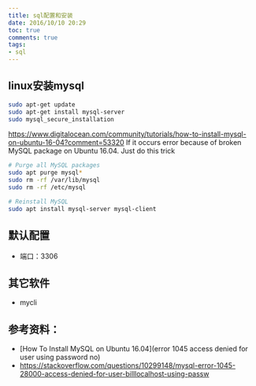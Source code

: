 ```yaml
---
title: sql配置和安装
date: 2016/10/10 20:29
toc: true
comments: true
tags:
- sql
---
```


## linux安装mysql
```sh
sudo apt-get update
sudo apt-get install mysql-server
sudo mysql_secure_installation
```

https://www.digitalocean.com/community/tutorials/how-to-install-mysql-on-ubuntu-16-04?comment=53320
If it occurs error because of broken MySQL package on Ubuntu 16.04. Just do this trick
``` sh
# Purge all MySQL packages
sudo apt purge mysql*
sudo rm -rf /var/lib/mysql
sudo rm -rf /etc/mysql

# Reinstall MySQL
sudo apt install mysql-server mysql-client
```

## 默认配置
- 端口：3306

## 其它软件
- mycli

## 参考资料：
- [How To Install MySQL on Ubuntu 16.04](error 1045 access denied for user using password no)
- https://stackoverflow.com/questions/10299148/mysql-error-1045-28000-access-denied-for-user-billlocalhost-using-passw


